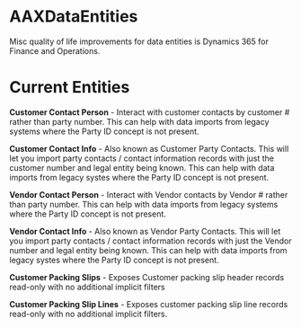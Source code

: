 # AAXDataEntities

Misc quality of life improvements for data entities is Dynamics 365 for Finance and Operations.

# Current Entities
**Customer Contact Person** - Interact with customer contacts by customer # rather than party number. This can help with data imports from legacy systems where the Party ID concept is not present.

**Customer Contact Info** - Also known as Customer Party Contacts. This will let you import party contacts / contact information records with just the customer number and legal entity being known. This can help with data imports from legacy systes where the Party ID concept is not present.

**Vendor Contact Person** - Interact with Vendor contacts by Vendor # rather than party number. This can help with data imports from legacy systems where the Party ID concept is not present.

**Vendor Contact Info** - Also known as Vendor Party Contacts. This will let you import party contacts / contact information records with just the Vendor number and legal entity being known. This can help with data imports from legacy systes where the Party ID concept is not present.

**Customer Packing Slips** - Exposes Customer packing slip header records read-only with no additional implicit filters

**Customer Packing Slip Lines** - Exposes customer packing slip line records read-only with no additional implicit filters.

